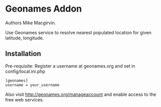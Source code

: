 Geonames Addon
==============

Authors Mike Macgirvin.

Use Geonames service to resolve nearest populated location for given latitude, longitude.

## Installation

Pre-requisite: Register a username at geonames.org and set in config/local.ini.php

    [geonames]
    username = your_username

Also visit http://geonames.org/manageaccount and enable access to the free web services.